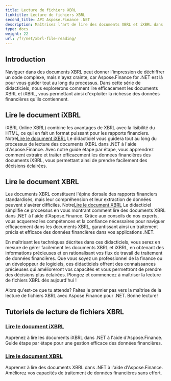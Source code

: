 ```yaml
---
title: Lecture de fichiers XBRL
linktitle: Lecture de fichiers XBRL
second_title: API Aspose.Finance .NET
description: Maîtrisez l'art de lire des documents XBRL et iXBRL dans .NET avec les didacticiels Aspose.Finance. Améliorez sans effort vos capacités de traitement de données financières.
type: docs
weight: 22
url: /fr/net/xbrl-file-reading/
---
```

## Introduction

Naviguer dans des documents XBRL peut donner l'impression de déchiffrer un code complexe, mais n'ayez crainte, car Aspose.Finance for .NET est là pour vous guider tout au long du processus. Dans cette série de didacticiels, nous explorerons comment lire efficacement les documents XBRL et iXBRL, vous permettant ainsi d'exploiter la richesse des données financières qu'ils contiennent.

## Lire le document iXBRL

iXBRL (Inline XBRL) combine les avantages de XBRL avec la lisibilité du HTML, ce qui en fait un format puissant pour les rapports financiers. Notre[Lire le document iXBRL](./read-ixbrl-document/) Le didacticiel vous guidera tout au long du processus de lecture des documents iXBRL dans .NET à l'aide d'Aspose.Finance. Avec notre guide étape par étape, vous apprendrez comment extraire et traiter efficacement les données financières des documents iXBRL, vous permettant ainsi de prendre facilement des décisions éclairées.

## Lire le document XBRL

 Les documents XBRL constituent l'épine dorsale des rapports financiers standardisés, mais leur compréhension et leur extraction de données peuvent s'avérer difficiles. Notre[Lire le document XBRL](./read-xbrl-document/) Le didacticiel simplifie ce processus en vous montrant comment lire des documents XBRL dans .NET à l'aide d'Aspose.Finance. Grâce aux conseils de nos experts, vous acquerrez les compétences et la confiance nécessaires pour naviguer efficacement dans les documents XBRL, garantissant ainsi un traitement précis et efficace des données financières dans vos applications .NET.

En maîtrisant les techniques décrites dans ces didacticiels, vous serez en mesure de gérer facilement les documents XBRL et iXBRL, en obtenant des informations précieuses et en rationalisant vos flux de travail de traitement de données financières. Que vous soyez un professionnel de la finance ou un développeur de logiciels, ces didacticiels offrent des connaissances précieuses qui amélioreront vos capacités et vous permettront de prendre des décisions plus éclairées. Plongez et commencez à maîtriser la lecture de fichiers XBRL dès aujourd'hui !

Alors qu'est-ce que tu attends? Faites le premier pas vers la maîtrise de la lecture de fichiers XBRL avec Aspose.Finance pour .NET. Bonne lecture!
## Tutoriels de lecture de fichiers XBRL
### [Lire le document iXBRL](./read-ixbrl-document/)
Apprenez à lire les documents iXBRL dans .NET à l'aide d'Aspose.Finance. Guide étape par étape pour une gestion efficace des données financières.
### [Lire le document XBRL](./read-xbrl-document/)
Apprenez à lire des documents XBRL dans .NET à l'aide d'Aspose.Finance. Améliorez vos capacités de traitement de données financières sans effort.